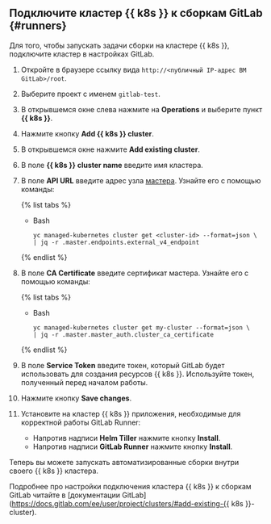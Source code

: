 ## Подключите кластер {{ k8s }} к сборкам GitLab {#runners}

Для того, чтобы запускать задачи сборки на кластере {{ k8s }}, подключите кластер в настройках GitLab.

1. Откройте в браузере ссылку вида `http://<публичный IP-адрес ВМ GitLab>/root`.
1. Выберите проект с именем `gitlab-test`.
1. В открывшемся окне слева нажмите на **Operations** и выберите пункт **{{ k8s }}**.
1. Нажмите кнопку **Add {{ k8s }} cluster**.
1. В открывшемся окне нажмите **Add existing cluster**.
1. В поле **{{ k8s }} cluster name** введите имя кластера.
1. В поле **API URL** введите адрес узла [мастера](../../managed-kubernetes/concepts/index.md#master). Узнайте его с помощью команды:

    {% list tabs %}
    
    - Bash
    
        ```
        yc managed-kubernetes cluster get <cluster-id> --format=json \
        | jq -r .master.endpoints.external_v4_endpoint
        ```
    
    {% endlist %}
1. В поле **CA Certificate** введите сертификат мастера. Узнайте его с помощью команды:

    {% list tabs %}
    
    - Bash
    
        ```
        yc managed-kubernetes cluster get my-cluster --format=json \
       | jq -r .master.master_auth.cluster_ca_certificate
        ```
    
    {% endlist %}
1. В поле **Service Token**  введите токен, который GitLab будет использовать для создания ресурсов {{ k8s }}. 
Используйте токен, полученный перед началом работы.
1. Нажмите кнопку **Save changes**.
1. Установите на кластер {{ k8s }} приложения, необходимые для корректной работы GitLab Runner:
    - Напротив надписи **Helm Tiller** нажмите кнопку **Install**.
    - Напротив надписи **GitLab Runner** нажмите кнопку **Install**. 

Теперь вы можете запускать автоматизированные сборки внутри своего {{ k8s }} кластера. 

Подробнее про настройки подключения кластера {{ k8s }} к сборкам GitLab читайте в [документации GitLab](https://docs.gitlab.com/ee/user/project/clusters/#add-existing-{{ k8s }}-cluster).
